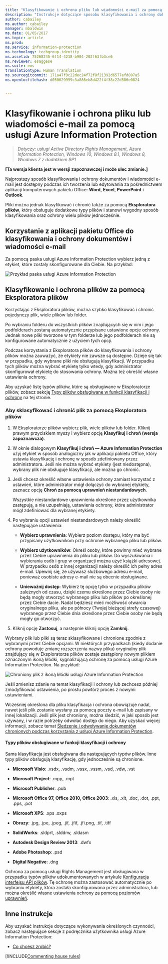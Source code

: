 ```yaml
---
title: "Klasyfikowanie i ochrona pliku lub wiadomości e-mail za pomocą usługi Azure Information Protection| Azure Information Protection"
description: "Instrukcje dotyczące sposobu klasyfikowania i ochrony dokumentów i wiadomości e-mail użytkownika."
author: cabailey
ms.author: cabailey
manager: mbaldwin
ms.date: 01/05/2017
ms.topic: article
ms.prod: 
ms.service: information-protection
ms.technology: techgroup-identity
ms.assetid: 75268245-6f14-4218-b904-202f63fb3ce6
ms.reviewer: esaggese
ms.suite: ems
translationtype: Human Translation
ms.sourcegitcommit: 171a47f9c22dec24f72f8f21392d6577efd807a5
ms.openlocfilehash: d050629999c3a886eb8d422f4f38c22d586e0824


---
```


# <a name="classify-and-protect-a-file-or-email-by-using-azure-information-protection"></a>Klasyfikowanie i ochrona pliku lub wiadomości e-mail za pomocą usługi Azure Information Protection

>*Dotyczy: usługi Active Directory Rights Management, Azure Information Protection, Windows 10, Windows 8.1, Windows 8, Windows 7 z dodatkiem SP1*

**[Ta wersja klienta jest w wersji zapoznawczej i może ulec zmianie.]**

Najprostszy sposób klasyfikowania i ochrony dokumentów i wiadomości e-mail jest dostępny podczas ich tworzenia lub edytowania za pośrednictwem aplikacji komputerowych pakietu Office: **Word**, **Excel**, **PowerPoint** i **Outlook**. 

Pliki można jednak klasyfikować i chronić także za pomocą **Eksploratora plików**, który obsługuje dodatkowe typy plików i stanowi wygodny sposób klasyfikowania oraz ochrony wielu plików jednocześnie.

## <a name="using-office-apps-to-classify-and-protect-your-documents-and-emails"></a>Korzystanie z aplikacji pakietu Office do klasyfikowania i ochrony dokumentów i wiadomości e-mail

Za pomocą paska usługi Azure Information Protection wybierz jedną z etykiet, które zostały skonfigurowane dla Ciebie. Na przykład:

![Przykład paska usługi Azure Information Protection](../media/info-protect-bar-not-set-callout.png)


## <a name="using-file-explorer-to-classify-and-protect-files"></a>Klasyfikowanie i ochrona plików za pomocą Eksploratora plików

Korzystając z Eksploratora plików, można szybko klasyfikować i chronić pojedynczy plik, wiele plików lub folder. 

Po wybraniu folderu do wszystkich plików znajdujących się w nim i jego podfolderach zostaną automatycznie przypisane ustawione opcje ochrony. Jednak nowe pliki tworzone w tym folderze lub jego podfolderach nie są konfigurowane automatycznie z użyciem tych opcji.

Podczas korzystania z Eksploratora plików do klasyfikowania i ochrony plików można zauważyć, że etykiety nie zawsze są dostępne. Dzieje się tak w przypadku, gdy wybrane pliki nie obsługują klasyfikacji. W przypadku tych plików można wybrać etykietę tylko wtedy, gdy administrator skonfigurował etykietę do stosowania ochrony. Można też określić własne ustawienia ochrony. 

Aby uzyskać listę typów plików, które są obsługiwane w Eksploratorze plików, zobacz sekcję [Typy plików obsługiwane w funkcji klasyfikacji i ochrony](#file-types-supported-for-classification-and-protection) na tej stronie.


### <a name="to-classify-and-protect-a-file-by-using-file-explorer"></a>Aby sklasyfikować i chronić plik za pomocą Eksploratora plików

1.  W Eksploratorze plików wybierz plik, wiele plików lub folder. Kliknij prawym przyciskiem myszy i wybierz opcję **Klasyfikuj i chroń (wersja zapoznawcza)**. 

2. W oknie dialogowym **Klasyfikuj i chroń — Azure Information Protection** użyj etykiet w sposób analogiczny jak w aplikacji pakietu Office, który ustawia klasyfikację i ochronę w sposób zdefiniowany przez administratora. Jeśli nie można wybrać etykiety (jest niedostępna), wybrany plik nie obsługuje klasyfikacji, ale można go chronić.

3. Jeśli chcesz określić własne ustawienia ochrony zamiast korzystać z ustawień, które administrator mógł dołączyć do wybranej etykiety, zaznacz opcję **Chroń za pomocą uprawnień niestandardowych**.
    
    Wszystkie niestandardowe uprawnienia określone przez użytkownika zastępują, a nie uzupełniają, ustawienia ochrony, które administrator mógł zdefiniować dla wybranej etykiety.  

4. Po wybraniu opcji ustawień niestandardowych należy określić następujące ustawienia:

    - **Wybierz uprawnienia**: Wybierz poziom dostępu, który ma być przypisany użytkownikom przy ochronie wybranego pliku lub plików.
    
    - **Wybierz użytkowników**: Określ osoby, które powinny mieć wybrane przez Ciebie uprawnienia do pliku lub plików. Do wyszukiwania i wybierania osób i grup w organizacji można użyć książki adresowej. W przypadku osób z innej organizacji należy określić ich pełny adres e-mail. Upewnij się, że używasz służbowego adresu e-mail, ponieważ osobiste adresy e-mail nie są obecnie obsługiwane.
        
    - **Unieważnij dostęp**: Wybierz tę opcję tylko w przypadku plików zależnych od czasu, dzięki czemu określone przez Ciebie osoby nie będą mogły otworzyć wybranego pliku lub plików po określonej przez Ciebie dacie. Nadal będziesz mieć możliwość otwarcia oryginalnego pliku, ale po północy (Twojej bieżącej strefy czasowej) wybranego przez Ciebie dnia określone przez Ciebie osoby nie będą mogły go otworzyć.

5. Kliknij opcję **Zastosuj**, a następnie kliknij opcję **Zamknij**.

Wybrany plik lub pliki są teraz sklasyfikowane i chronione zgodnie z wybranymi przez Ciebie opcjami. W niektórych przypadkach (kiedy dodanie ochrony powoduje zmianę rozszerzenia nazwy pliku) oryginalny plik znajdujący się w Eksploratorze plików zostaje zastąpiony nowym plikiem oznaczonym ikoną kłódki, sygnalizującą ochronę za pomocą usługi Azure Information Protection. Na przykład:

![Chroniony plik z ikoną kłódki usługi Azure Information Protection](../media/Pfile.png)

Jeśli zmienisz zdanie na temat klasyfikacji i ochrony lub zechcesz później zmodyfikować ustawienia, po prostu powtórz proces z nowymi ustawieniami.

Wcześniej określona dla pliku klasyfikacja i ochrona obowiązuje nadal, nawet jeśli plik zostanie wysłany za pomocą poczty e-mail lub zapisany w innej lokalizacji. Jeśli plik jest chroniony, można śledzić, w jaki sposób jest używany, i w razie potrzeby odwołać dostęp do niego. Aby uzyskać więcej informacji, zobacz temat [Śledzenie i odwoływanie dokumentów chronionych podczas korzystania z usługi Azure Information Protection](client-track-revoke.md). 

#### <a name="file-types-supported-for-classification-and-protection"></a>Typy plików obsługiwane w funkcji klasyfikacji i ochrony

Sama klasyfikacja jest obsługiwana dla następujących typów plików. Inne typy plików obsługują klasyfikację, gdy jednocześnie są chronione.

- **Microsoft Visio**: .vsdx, .vsdm, .vssx, .vssm, .vsd, .vdw, .vst

- **Microsoft Project**: .mpp, .mpt

- **Microsoft Publisher**: .pub

- **Microsoft Office 97, Office 2010, Office 2003**: .xls, .xlt, .doc, .dot, .ppt, .pps, .pot

- **Microsoft XPS**: .xps .oxps

- **Obrazy**: .jpg, .jpe, .jpeg, .jif, .jfif, .jfi.png, .tif, .tiff

- **SolidWorks**: .sldprt, .slddrw, .sldasm

- **Autodesk Design Review 2013**: .dwfx

- **Adobe Photoshop**: .psd

- **Digital Negative**: .dng


Ochrona za pomocą usługi Rights Management jest obsługiwana w przypadku typów plików udokumentowanych w artykule [Konfiguracja interfejsu API plików](../develop/file-api-configuration.md). Tę ochronę można zastosować automatycznie po wybraniu etykiety, która została skonfigurowana przez administratora, lub można określić własne ustawienia ochrony za pomocą [poziomów uprawnień](../deploy-use/configure-usage-rights.md#rights-included-in-permissions-levels). 


## <a name="other-instructions"></a>Inne instrukcje
Aby uzyskać instrukcje dotyczące wykonywania określonych czynności, zobacz następujące sekcje z podręcznika użytkownika usługi Azure Information Protection:

-   [Co chcesz zrobić?](client-user-guide.md#what-do-you-want-to-do)

[!INCLUDE[Commenting house rules](../includes/houserules.md)]



<!--HONumber=Jan17_HO4-->


